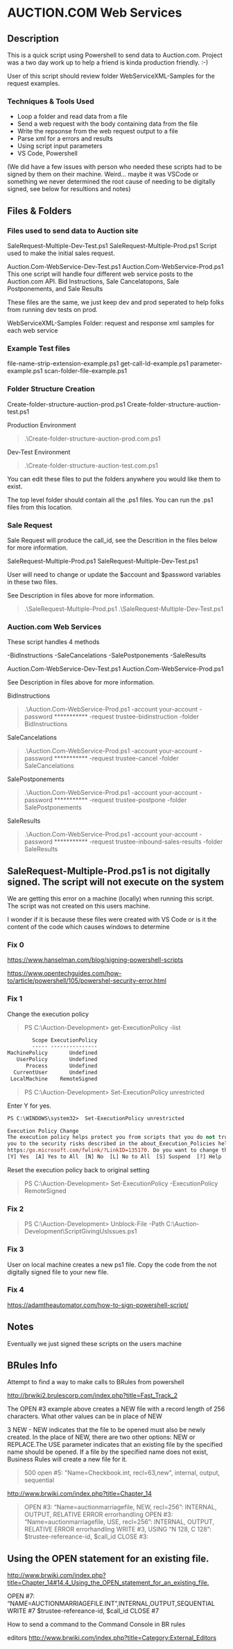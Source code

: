 # AUCTION.COM Web Services

## Description

This is a quick script using Powershell to send data to Auction.com. Project was a two day
work up to help a friend is kinda production friendly. :-)

User of this script should review folder WebServiceXML-Samples for the request examples.

### Techniques & Tools Used

- Loop a folder and read data from a file
- Send a web request with the body containing data from the file
- Write the repsonse from the web request output to a file
- Parse xml for a errors and  results
- Using script input parameters
- VS Code, Powershell

(We did have a few issues with person who needed these scripts had to be signed by them on their machine. Weird... maybe it was VSCode or something we never determined the root cause of needing to be digitally signed, see below for resultions and notes)

## Files & Folders

### Files used to send data to Auction site

SaleRequest-Multiple-Dev-Test.ps1
SaleRequest-Multiple-Prod.ps1
  Script used to make the initial sales request.

Auction.Com-WebService-Dev-Test.ps1
Auction.Com-WebService-Prod.ps1
  This one script will handle four different web service posts to the Auction.com API.
  Bid Instructions, Sale Cancelatopons, Sale Postponements, and Sale Results

These files are the same, we just keep dev and prod seperated to help folks from running dev tests on prod.

WebServiceXML-Samples Folder: request and response xml samples for each web service

### Example Test files

file-name-strip-extension-example.ps1
get-call-Id-example.ps1
parameter-example.ps1
scan-folder-file-example.ps1

### Folder Structure Creation

Create-folder-structure-auction-prod.ps1
Create-folder-structure-auction-test.ps1

Production Environment
> .\Create-folder-structure-auction-prod.com.ps1

Dev-Test Environment
> .\Create-folder-structure-auction-test.com.ps1

You can edit these files to put the folders anywhere you would like them to exist.

The top level folder should contain all the .ps1 files. You can run the .ps1 files from this location.

### Sale Request

Sale Request will produce the call_id, see the Descrition in the files below for more information.

SaleRequest-Multiple-Prod.ps1
SaleRequest-Multiple-Dev-Test.ps1

User will need to change or update the $account and $password variables in these two files.

See Description in files above for more information.

> .\SaleRequest-Multiple-Prod.ps1
> .\SaleRequest-Multiple-Dev-Test.ps1

### Auction.com Web Services

These script handles 4 methods

-BidInstructions
-SaleCancelations
-SalePostponements
-SaleResults

Auction.Com-WebService-Dev-Test.ps1
Auction.Com-WebService-Prod.ps1

See Description in files above for more information.

BidInstructions
> .\Auction.Com-WebService-Prod.ps1 -account your-account -password *********** -request trustee-bidinstruction -folder BidInstructions

SaleCancelations
> .\Auction.Com-WebService-Prod.ps1 -account your-account -password *********** -request trustee-cancel -folder SaleCancelations

SalePostponements
> .\Auction.Com-WebService-Prod.ps1 -account your-account -password *********** -request trustee-postpone -folder SalePostponements

SaleResults
>.\Auction.Com-WebService-Prod.ps1 -account your-account -password *********** -request trustee-inbound-sales-results -folder SaleResults

## SaleRequest-Multiple-Prod.ps1 is not digitally signed. The script will not execute on the system

We are getting this error on a machine (locally) when running this script. The script was not created on this users machine.

I wonder if it is because these files were created with VS Code or is it the content of the code which causes windows to determine

### Fix 0

<https://www.hanselman.com/blog/signing-powershell-scripts>

<https://www.opentechguides.com/how-to/article/powershell/105/powershel-security-error.html>

### Fix 1

Change the execution policy

> PS C:\Auction-Development> get-ExecutionPolicy -list

```ps
        Scope ExecutionPolicy
        ----- ---------------
MachinePolicy       Undefined
   UserPolicy       Undefined
      Process       Undefined
  CurrentUser       Undefined
 LocalMachine    RemoteSigned
```

> PS C:\Auction-Development>  Set-ExecutionPolicy unrestricted

Enter Y for yes.

```ps
PS C:\WINDOWS\system32>  Set-ExecutionPolicy unrestricted

Execution Policy Change
The execution policy helps protect you from scripts that you do not trust. Changing the execution policy might expose
you to the security risks described in the about_Execution_Policies help topic at
https:/go.microsoft.com/fwlink/?LinkID=135170. Do you want to change the execution policy?
[Y] Yes  [A] Yes to All  [N] No  [L] No to All  [S] Suspend  [?] Help (default is "N"): Y

```

Reset the execution policy back to original setting

> PS C:\Auction-Development>  Set-ExecutionPolicy -ExecutionPolicy RemoteSigned

### Fix 2

> PS C:\Auction-Development> Unblock-File -Path C:\Auction-Development\ScriptGivingUsIssues.ps1

### Fix 3

User on local machine creates a new ps1 file.
Copy the code from the not digitally signed file to your new file.

### Fix 4

 <https://adamtheautomator.com/how-to-sign-powershell-script/>

## Notes

 Eventually we just signed these scripts on the users machine

## BRules Info

Attempt to find a way to make calls to BRules from powershell

http://brwiki2.brulescorp.com/index.php?title=Fast_Track_2

The OPEN #3 example above creates a NEW file with a record length of 256 characters.
What other values can be in place of NEW

3 NEW - NEW indicates that the file to be opened must also be newly created. In the place of NEW, there are two other options: NEW or REPLACE.The USE parameter indicates that an existing file by the specified name should be opened. If a file by the specified name does not exist, Business Rules will create a new file for it.

> 500 open #5: "Name=Checkbook.int, recl=63,new", internal, output, sequential  

<http://www.brwiki.com/index.php?title=Chapter_14>

> OPEN #3: “Name=auctionmarriagefile,  NEW, recl=256”: INTERNAL, OUTPUT, RELATIVE ERROR errorhandling
> OPEN #3: “Name=auctionmarriagefile,  USE, recl=256”: INTERNAL, OUTPUT, RELATIVE ERROR errorhandling
> WRITE #3, USING “N 128, C 128”: $trustee-refereance-id, $call_id 
> CLOSE #3:

## Using the OPEN statement for an existing file.

<http://www.brwiki.com/index.php?title=Chapter_14#14.4_Using_the_OPEN_statement_for_an_existing_file.>

OPEN #7: “NAME=AUCTIONMARRIAGEFILE.INT”,INTERNAL,OUTPUT,SEQUENTIAL
WRITE #7 $trustee-refereance-id, $call_id
CLOSE #7

How to send a command to the Command Console in BR rules

editors
<http://www.brwiki.com/index.php?title=Category:External_Editors>